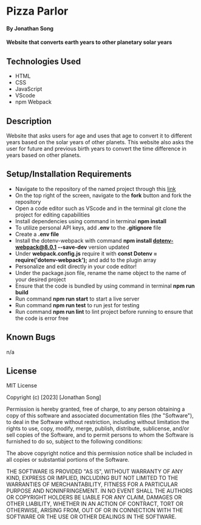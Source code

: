 # Pizza Parlor

#### By Jonathan Song

#### Website that converts earth years to other planetary solar years

## Technologies Used

* HTML
* CSS
* JavaScript
* VScode
* npm Webpack

## Description
Website that asks users for age and uses that age to convert it to different years based on the solar years of other planets. This website also asks the user for future and previous birth years to convert the time difference in years based on other planets.


## Setup/Installation Requirements

* Navigate to the repository of the named project through this [link](https://github.com/boboflofo/pizza-parlor.git)
* On the top right of the screen, navigate to the **fork** button and fork the repository
* Open a code editor such as VScode and in the terminal git clone the project for editing capabilities
* Install dependencies using command in terminal **npm install**
* To utilize personal API keys, add **.env** to the **.gitignore** file
* Create a **.env file**
* Install the dotenv-webpack with command **npm install dotenv-webpack@8.0.1 --save-dev** version updated
* Under **webpack.config.js** require it with **const Dotenv = require('dotenv-webpack');** and add to the plugin array
* Personalize and edit directly in your code editor!
* Under the package.json file, rename the name object to the name of your desired project
* Ensure that the code is bundled by using command in terminal **npm run build**
* Run command **npm run start** to start a live server
* Run command **npm run test** to run jest for testing 
* Run command **npm run lint** to lint project before running to ensure that the code is error free



## Known Bugs
n/a

## License
MIT License

Copyright (c) [2023] [Jonathan Song]

Permission is hereby granted, free of charge, to any person obtaining a copy
of this software and associated documentation files (the "Software"), to deal
in the Software without restriction, including without limitation the rights
to use, copy, modify, merge, publish, distribute, sublicense, and/or sell
copies of the Software, and to permit persons to whom the Software is
furnished to do so, subject to the following conditions:

The above copyright notice and this permission notice shall be included in all
copies or substantial portions of the Software.

THE SOFTWARE IS PROVIDED "AS IS", WITHOUT WARRANTY OF ANY KIND, EXPRESS OR
IMPLIED, INCLUDING BUT NOT LIMITED TO THE WARRANTIES OF MERCHANTABILITY,
FITNESS FOR A PARTICULAR PURPOSE AND NONINFRINGEMENT. IN NO EVENT SHALL THE
AUTHORS OR COPYRIGHT HOLDERS BE LIABLE FOR ANY CLAIM, DAMAGES OR OTHER
LIABILITY, WHETHER IN AN ACTION OF CONTRACT, TORT OR OTHERWISE, ARISING FROM,
OUT OF OR IN CONNECTION WITH THE SOFTWARE OR THE USE OR OTHER DEALINGS IN THE
SOFTWARE.